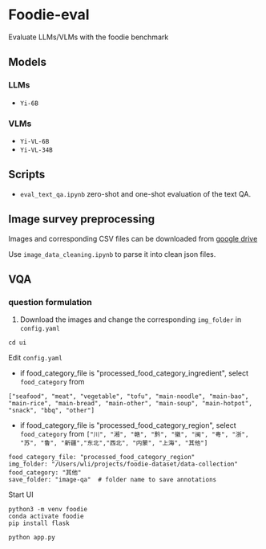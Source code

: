 # Foodie-eval

Evaluate LLMs/VLMs with the foodie benchmark


## Models
### LLMs
- `Yi-6B` 

### VLMs
- `Yi-VL-6B`
- `Yi-VL-34B`

## Scripts
- `eval_text_qa.ipynb`  zero-shot and one-shot evaluation of the text QA.


## Image survey preprocessing
Images and corresponding CSV files can be downloaded from [google drive](https://drive.google.com/drive/folders/1haSXSPMfdYBpkg4wspC0qkxZd16llbDD?usp=sharing)

Use `image_data_cleaning.ipynb` to parse it into clean json files.

## VQA 
### question formulation
1. Download the images and change the corresponding `img_folder` in `config.yaml`

`cd ui`   

Edit `config.yaml` 
- if food_category_file is "processed_food_category_ingredient", select `food_category` from
```
["seafood", "meat", "vegetable", "tofu", "main-noodle", "main-bao", "main-rice", "main-bread", "main-other", "main-soup", "main-hotpot", "snack", "bbq", "other"]
```

- if food_category_file is "processed_food_category_region", select `food_category` from 
```["川", "湘", "赣", "黔", "徽", "闽", "粤", "浙", "苏", "鲁", "新疆","东北","西北", "内蒙", "上海", "其他"]```

```
food_category_file: "processed_food_category_region" 
img_folder: "/Users/wli/projects/foodie-dataset/data-collection"
food_category: "其他" 
save_folder: "image-qa"  # folder name to save annotations
```

Start UI
```
python3 -m venv foodie
conda activate foodie
pip install flask

python app.py
```

